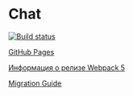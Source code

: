 # Chat

[![Build status](https://ci.appveyor.com/api/projects/status/mes6c9b6vhdr34g2?svg=true)](https://ci.appveyor.com/project/luxeivan/ahj-chatfront)

[GitHub Pages](https://luxeivan.github.io/ahj_chatFront/)

[Информация о релизе Webpack 5](https://webpack.js.org/blog/2020-10-10-webpack-5-release/)

[Migration Guide](https://webpack.js.org/migrate/5/)
